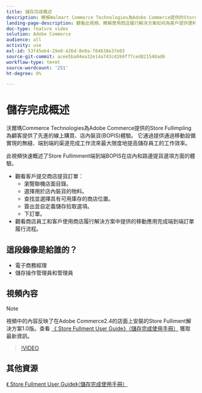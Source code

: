 ```yaml
---
title: 儲存完成概述
description: 瞭解Walmart Commerce Technologies為Adobe Commerce提供的Store Fullimment for Store Fulliment，這是一款先進的人才配送解決方案，可提供端對端線上購買、Pick Up In-Store(BOPIS)體驗。
landing-page-description: 觀看此視頻，瞭解應用商店履行解決方案如何為客戶提供便利，讓店內和路邊提貨和儲存員工更高效、移動就緒的履行工作流，以便向客戶提貨、存放和轉移商店提貨訂單。
doc-type: feature video
solution: Adobe Commerce
audience: all
activity: use
exl-id: 53f45eb4-29e0-426d-8e9a-784838e37e03
source-git-commit: acee5ba84ea32e14a743cd269f77ced821548ad6
workflow-type: tm+mt
source-wordcount: '251'
ht-degree: 0%

---
```


# 儲存完成概述

沃爾瑪Commerce Technologies為Adobe Commerce提供的Store Fullimpling為顧客提供了先進的線上購買、店內裝貨(BOPIS)體驗。 它通過提供通過移動設備實現的無縫、端到端的渠道完成工作流來最大限度地提高儲存員工的工作效率。

此視頻快速概述了Store Fullimment端到端BOPIS在店內和路邊提貨選項方面的體驗。

- 觀看客戶提交商店提貨訂單：
   - 瀏覽聯機店面目錄。
   - 選擇用於店內裝貨的物料。
   - 查找並選擇具有可用庫存的商店位置。
   - 簽出並自定義儲存拾取選項。
   - 下訂單。
- 觀看商店員工和客戶使用商店履行解決方案中提供的移動應用完成端到端訂單履行流程。

## 這段錄像是給誰的？

- 電子商務經理
- 儲存操作管理員和管理員

## 視頻內容

>[!NOTE]
>
>視頻中的內容反映了在Adobe Commerce2.4的店面上安裝的Store Fulliment解決方案1.0版。查看 [《 Store Fullment User Guide》（儲存完成使用手冊）](https://experienceleague.adobe.com/docs/commerce-merchant-services/store-fulfillment/introduction.html) 獲取最新資訊。

>[!VIDEO](https://video.tv.adobe.com/v/343653?quality=12&learn=on)

## 其他資源

[《 Store Fullment User Guide》（儲存完成使用手冊）](https://experienceleague.adobe.com/docs/commerce-merchant-services/store-fulfillment/introduction.html)
